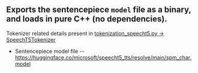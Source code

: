 Exports the sentencepiece `model` file as a binary, and loads in pure C++ (no dependencies).
---

Tokenizer related details present in [tokenization_speecht5.py -> SpeechT5Tokenizer](https://github.com/huggingface/transformers/blob/main/src/transformers/models/speecht5/tokenization_speecht5.py)
* Sentencepiece model file -- <https://huggingface.co/microsoft/speecht5_tts/resolve/main/spm_char.model>